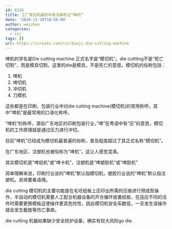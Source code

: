 ```yaml
---
id: 6216
title: 工厂常见机器的中英文解析之“啤机”
date: '2024-12-10T10:56:09'
author: weizhan
categories:
  - csr
tags: []
url: https://csrwiki.com/csr/bieji-die-cutting-machine
---
```


啤机的学名是Die cutting machine 正式名字是“模切机”。die cuttting不是“死亡切割”，而是模具切割。这里的die是模具，不是死亡的意思。模切机的俗称包括：

1. 啤机
2. 啤切机
3. 冲切机
4. 刀模机

这些都是在印刷、包装行业中对die cutting machine(模切机)的常用称呼，其中”啤机”是最常用的口语化称呼。

“啤机”的称呼，源自广东地区的印刷包装行业，”啤”在粤语中有”压”的意思，模切机的工作原理就是通过压力进行冲切。

目前”啤机”已经成为模切机最普遍的俗称，普及程度超过了其正式名称”模切机”。

在广东地区，注塑机也被俗称为”啤机”，这让人感觉混淆。

其实模切机是”啤纸机”或”啤卡机”，注塑机是”啤塑胶机”或”啤胶机”

简单理解来说，印刷行业说的”啤机”默认指模切机，塑胶行业说的”啤机”默认指注塑机。具体要看语境。

die cutting 模切机的主要功能是在毛坯纸板上压印出所需的压痕进行预成型操作，半自动的模切机需要人工配合机器设备的开合循环放置纸板，在适应不同的活件时需要更换模板这使操作更具危险性，因此模切机安全系数低，一旦发生误操作就会发生截肢等伤亡事故。

die cutting 机器如果缺少安全防护设备，确实有较大风险go die. 
